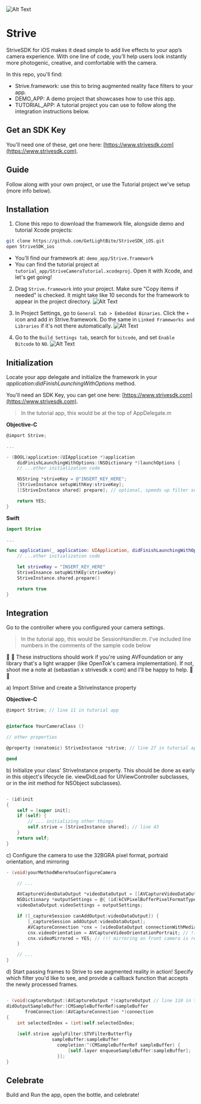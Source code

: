 ![Alt Text](http://imgur.com/0LBJMTL.gif)

# Strive

StriveSDK for iOS makes it dead simple to add live effects to your app’s camera experience. With one line of code, you’ll help users look instantly more photogenic, creative, and comfortable with the camera.


In this repo, you'll find:
- Strive.framework: use this to bring augmented reality face filters to your app.
- DEMO_APP: A demo project that showcases how to use this app.
- TUTORIAL_APP: A tutorial project you can use to follow along the integration instructions below.

## Get an SDK Key

You'll need one of these, get one here: [https://www.strivesdk.com](https://www.strivesdk.com). 

## Guide

Follow along with your own project, or use the Tutorial project we've setup (more info below).

## Installation

1. Clone this repo to download the framework file, alongside demo and tutorial Xcode projects:

```bash
git clone https://github.com/GetLightBite/StriveSDK_iOS.git
open StriveSDK_ios
```
- You'll find our framework at: `demo_app/Strive.framework`
- You can find the tutorial project at `tutorial_app/StriveCameraTutorial.xcodeproj`. Open it with Xcode, and let's get going!


2. Drag `Strive.framework` into your project. Make sure "Copy items if needed" is checked. It might take like 10 seconds for the framework to appear in the project directory.
![Alt Text](http://imgur.com/RvQLqJf.gif)


3. In  Project Settings, go to `General tab > Embedded Binaries`. Click the `+` icon and add in Strive.framework.  Do the same in `Linked Frameworks and Libraries` if it's not there automatically.
![Alt Text](http://i.imgur.com/90EojmL.gif)


4. Go to the `Build Settings tab`, search for `bitcode`, and set `Enable Bitcode` to `NO`.
![Alt Text](http://imgur.com/CNdcDIc.gif)


## Initialization

Locate your app delegate and initialize the framework in your *application:didFinishLaunchingWithOptions* method. 

You'll need an SDK Key, you can get one here: [https://www.strivesdk.com](https://www.strivesdk.com).

> In the tutorial app, this would be at the top of AppDelegate.m

**Objective-C**
```objective-c
@import Strive;

...

- (BOOL)application:(UIApplication *)application
    didFinishLaunchingWithOptions:(NSDictionary *)launchOptions {
    // ...other initialization code

    NSString *striveKey = @"INSERT_KEY_HERE";
    [StriveInstance setupWithKey:striveKey];
    [[StriveInstance shared] prepare]; // optional, speeds up filter setup later

    return YES;
}
```

**Swift**
```swift
import Strive

...

func application(_ application: UIApplication, didFinishLaunchingWithOptions launchOptions: [UIApplicationLaunchOptionsKey: Any]?) -> Bool {
    // ...other initialization code

    let striveKey = "INSERT_KEY_HERE"
    StriveInsance.setupWithKEy(striveKey)
    StriveInstance.shared.prepare()

    return true
}
```

## Integration

Go to the controller where you configured your camera settings.

> In the tutorial app, this would be SessionHandler.m. I've included line numbers in the comments of the sample code below

:rotating_light: :rotating_light: These instructions should work if you're using AVFoundation or any library that's a light wrapper (like OpenTok's camera implementation). If not, shoot me a note at (sebastian x strivesdk x com) and I'll be happy to help. :rotating_light: :rotating_light:

a) Import Strive and create a StriveInstance property

**Objective-C**
```objective-c
@import Strive; // line 11 in tutorial app


@interface YourCameraClass ()

// other properties

@property (nonatomic) StriveInstance *strive; // line 27 in tutorial app

@end

```

b) Initialize your class' StriveInstance property. This should be done as early in this object's lifecycle (ie. viewDidLoad for UIViewController subclasses, or in the init method for NSObject subclasses).

```objective-c

- (id)init
{
    self = [super init];
    if (self) {
        // ... initializing other things
        self.strive = [StriveInstance shared]; // line 43
    }
    return self;
}


```

c) Configure the camera to use the 32BGRA pixel format, portraid orientation, and mirroring

```objective-c
- (void)yourMethodWhereYouConfigureCamera

    // ...

    AVCaptureVideoDataOutput *videoDataOutput = [[AVCaptureVideoDataOutput alloc] init]; // line 67 in tutorial app
    NSDictionary *outputSettings = @{ (id)kCVPixelBufferPixelFormatTypeKey : [NSNumber numberWithInteger:kCVPixelFormatType_32BGRA]}; // !!! make sure to use 32BGRA for the pixel format
    videoDataOutput.videoSettings = outputSettings; 

    if ([_captureSession canAddOutput:videoDataOutput]) {
        [_captureSession addOutput:videoDataOutput];
        AVCaptureConnection *cnx = [videoDataOutput connectionWithMediaType:AVMediaTypeVideo];
        cnx.videoOrientation = AVCaptureVideoOrientationPortrait; // !!! make sure to use Portrait mode
        cnx.videoMirrored = YES; // !!! mirroring on front camera is recommended
    }

    // ...
}

```

d) Start passing frames to Strive to see augmented reality in action! Specify which filter you'd like to see, and provide a callback function that accepts the newly processed frames.

```objective-c

- (void)captureOutput:(AVCaptureOutput *)captureOutput // line 110 in tutorial app
didOutputSampleBuffer:(CMSampleBufferRef)sampleBuffer
       fromConnection:(AVCaptureConnection *)connection
{
    int selectedIndex = (int)self.selectedIndex;
    
    [self.strive applyFilter:STVFilterButterfly
                 sampleBuffer:sampleBuffer
                   completion:^(CMSampleBufferRef sampleBuffer) {
                       [self.layer enqueueSampleBuffer:sampleBuffer];
                   }];
}

```

## Celebrate

Build and Run the app, open the bottle, and celebrate!


